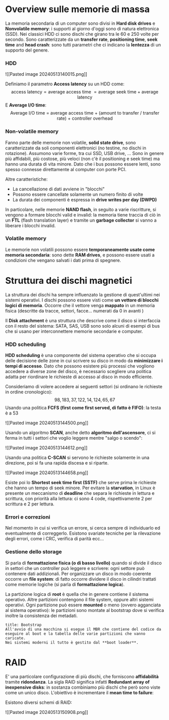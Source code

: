 # Overview sulle memorie di massa

La memoria secondaria di un computer sono divisi in **Hard disk drives** e **Nonvolatile memory**: i supporti al giorno d'oggi sono di natura elettronica (SSD).
Nei classici HDD ci sono dischi che girano tra le 60 e 250 volte per secondo.
Sono caratterizzate da un **transfer rate**, **positioning time**, **seek time** and **head crash**: sono tutti parametri che ci indicano la **lentezza** di un supporto del genere.

### HDD

![[Pasted image 20240513140015.png]]

Definiamo il parametro **Access latency** su un HDD come:
$$
\text{access latency} = \text{average access time } = \text{average seek time} + \text{average latency}
$$
E **Average I/O time**:
$$
\text{Average I/O time = average access time + (amount to transfer /
transfer rate) + controller overhead}
$$

### Non-volatile memory

Fanno parte delle memorie non volatile, **solid state drive**, sono caratterizzate da soli componenti elettronici (no testine, no dischi in rotazione).
Assumono varie forme, tra cui SSD, USB drive, ...
Sono in genere più affidabili, più costose, più veloci (non c'è il positioning e seek time) ma hanno una durata di vita minore. Dato che i bus possono essere lenti, sono spesso connesse direttamente al computer con porte PCI.

Altre caratteristiche:
- La cancellazione di dati avviene in "blocchi"
- Possono essere cancellate solamente un numero finito di volte
- La durata dei componenti è espressa in **drive writes per day (DWPD)**

In particolare, nelle memorie **NAND flash**, in seguito a varie riscritture, si vengono a formare blocchi valid e invalid: la memoria tiene traccia di ciò in un **FTL** (flash translation layer) e tramite un **garbage collector** si vanno a liberare i blocchi invalid.

### Volatile memory

Le memorie non volatili possono essere **temporaneamente usate come memoria secondaria**: sono dette **RAM drives**, e possono essere usati a condizioni che vengano salvati i dati prima di spegnere.

# Struttura dei dischi magnetici

La struttura dei dischi ha sempre influenzato la gestione di quest'ultimi nei sistemi operativi.
I dischi possono essere visti come **un vettore di blocchi logici di memoria**. Occorre che il vettore venga **mappato** in un memoria fisica (descritte da tracce, settori, facce... numerati da 0 in avanti ) 

Il **Disk attachment** è una struttura che descrive come il disco si interfaccia con il resto del sistema: SATA, SAS, USB sono solo alcuni di esempi di bus che si usano per interconnettere memorie secondarie e computer.

### HDD scheduling

**HDD scheduling** è una componente del sistema operativo che si occupa delle decisione delle zone in cui scrivere su disco in modo da **minimizzare i tempi di accesso**.
Dato che possono esistere più processi che vogliono accedere a diverse zone del disco, è necessario scegliere una politica adatta per riordinare le richieste di accesso al disco in modo efficiente.

Consideriamo di volere accedere ai seguenti settori (si ordinano le richieste in ordine cronologico):
$$
98, 183, 37, 122, 14, 124, 65, 67
$$
Usando una politica **FCFS (first come first served, di fatto è FIFO)**: la testa è a 53

![[Pasted image 20240513144500.png]]

Usando un algoritmo **SCAN**, anche detto **algoritmo dell'ascensore**, ci si ferma in tutti i settori che voglio leggere mentre "salgo o scendo":

![[Pasted image 20240513144612.png]]

Usando una politica **C-SCAN** si servono le richieste solamente in una direzione, poi si fa una rapida discesa e si riparte.

![[Pasted image 20240513144658.png]]

Esiste poi lo **Shortest seek time first (SSTF)** che serve prima le richieste che hanno un tempo di seek minore.
Per evitare la **starvation**, in Linux è presente un meccanismo di **deadline** che separa le richieste in lettura e scrittura, con priorità alla lettura: ci sono 4 code, rispettivamente 2 per scrittura e 2 per lettura.

### Errori e correzioni

Nel momento in cui si verifica un errore, si cerca sempre di individuarlo ed eventualmente di correggerlo. Esistono svariate tecniche per la rilevazione degli errori, come i CRC, verifica di parità ecc...

### Gestione dello storage

Si parla di **formattazione fisica (o di basso livello)** quando si divide il disco in settori che un controller può leggere e scrivere: ogni settore può contenere dati addizionali.
Per organizzare un disco in modo coerente occorre un **file system**: di fatto occorre dividere il disco in cilindri trattati come memorie logiche (si parla di **formattazione logica**).

La partizione logica di **root** è quella che in genere contiene il sistema operativo. Altre partizioni contengono il file system, oppure altri sistemi operativi.
Ogni partizione può essere **mounted** o meno (ovvero agganciata al sistema operativo): le partizioni sono montate al bootstrap dove si verifica inoltre la consistenza dei metadati.

```ad-note
title: Bootstrap
All'avvio di una macchina si esegue il MBR che contiene del codice da eseguire al boot e la tabella delle varie partizioni che vanno caricate.
Nei sistemi moderni il tutto è gestito dal **boot loader**.
```

# RAID

E' una particolare configurazione di più dischi, che forniscono **affidabilità** tramite **ridondanza**.
La sigla RAID significa infatti **Redundant array of inexpensive disks**: in sostanza combiniamo più dischi che però sono viste come un unico disco.
L'obiettivo è incrementare il **mean time to failure**:

Esistono diversi schemi di RAID:

![[Pasted image 20240513150908.png]]
